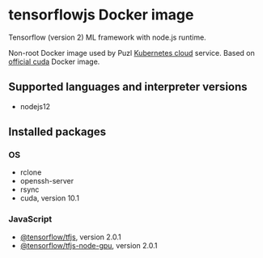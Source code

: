 # tensorflowjs Docker image

Tensorflow (version 2) ML framework with node.js runtime.

Non-root Docker image used by Puzl [Kubernetes cloud](https://puzl.cloud) service. Based on [official cuda](https://hub.docker.com/r/nvidia/cuda) Docker image.
## Supported languages and interpreter versions
- nodejs12

## Installed packages
### OS
- rclone
- openssh-server
- rsync
- cuda, version 10.1


### JavaScript

- [@tensorflow/tfjs](https://www.npmjs.com/package/@tensorflow/tfjs/), version 2.0.1
- [@tensorflow/tfjs-node-gpu](https://www.npmjs.com/package/@tensorflow/tfjs-node-gpu/), version 2.0.1

